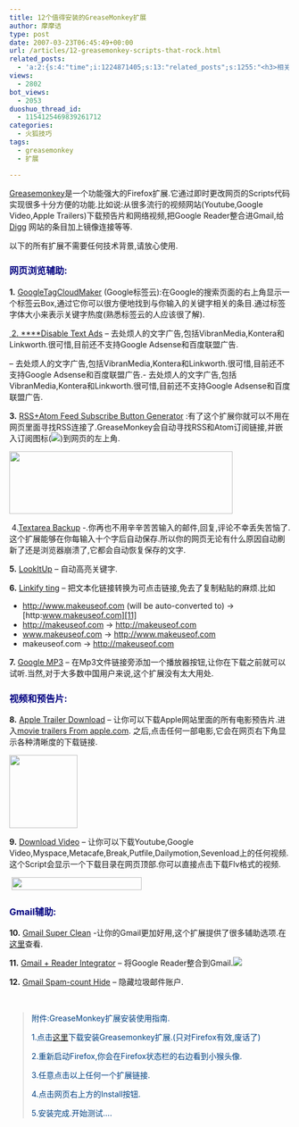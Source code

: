 ```yaml
---
title: 12个值得安装的GreaseMonkey扩展
author: 摩摩诘
type: post
date: 2007-03-23T06:45:49+00:00
url: /articles/12-greasemonkey-scripts-that-rock.html
related_posts:
  - 'a:2:{s:4:"time";i:1224871405;s:13:"related_posts";s:1255:"<h3>相关日志</h3><ul class="related_post"><li><a href="http://www.digglife.cn/articles/firefox-addons-weekly-issue3.html" title="一周Firefox扩展推荐-第三辑">一周Firefox扩展推荐-第三辑</a></li><li><a href="http://www.digglife.cn/articles/firefox-addons-weekly-issue2.html" title="一周Firefox扩展推荐-第二辑">一周Firefox扩展推荐-第二辑</a></li><li><a href="http://www.digglife.cn/articles/firefox-addons-weekly-issue1.html" title="一周Firefox扩展推荐-第一辑">一周Firefox扩展推荐-第一辑</a></li><li><a href="http://www.digglife.cn/articles/social-web-firefox-yoono.html" title="社会化浏览器扩展Yoono">社会化浏览器扩展Yoono</a></li><li><a href="http://www.digglife.cn/articles/add-google-toolbar-functions-firefox3.html" title="给Firefox 3添加Google Toolbar的功能">给Firefox 3添加Google Toolbar的功能</a></li><li><a href="http://www.digglife.cn/articles/firefox-addons-new-site.html" title="Firefox 3附加软件页面预览">Firefox 3附加软件页面预览</a></li><li><a href="http://www.digglife.cn/articles/creat-a-ultimate-web-development-tool-with-firefox.html" title="让Firefox变成终极网页设计工具">让Firefox变成终极网页设计工具</a></li></ul>";}'
views:
  - 2802
bot_views:
  - 2053
duoshuo_thread_id:
  - 1154125469839261712
categories:
  - 火狐技巧
tags:
  - greasemonkey
  - 扩展

---
```

<a target="_blank" href="http://www.makeuseof.com/tag/greasemonkey-firefox-addon/">Greasemonkey</a>是一个功能强大的Firefox扩展.它通过即时更改网页的Scripts代码实现很多十分方便的功能.比如说:从很多流行的视频网站(Youtube,Google Video,Apple Trailers)下载预告片和网络视频,把Google Reader整合进Gmail,给 [Digg][1] 网站的条目加上镜像连接等等.

以下的所有扩展不需要任何技术背景,请放心使用.

### **<font color="#000080">网页浏览辅助:</font>**

**1.** [GoogleTagCloudMaker][2] (Google标签云):在Google的搜索页面的右上角显示一个标签云Box,通过它你可以很方便地找到与你输入的关键字相关的条目.通过标签字体大小来表示关键字热度(熟悉标签云的人应该很了解).

[][3][][3][ 2. ****][3][Disable Text Ads][4] &#8211; 去处烦人的文字广告,包括VibranMedia,Kontera和Linkworth.很可惜,目前还不支持Google Adsense和百度联盟广告.

&#8211; 去处烦人的文字广告,包括VibranMedia,Kontera和Linkworth.很可惜,目前还不支持Google Adsense和百度联盟广告.- 去处烦人的文字广告,包括VibranMedia,Kontera和Linkworth.很可惜,目前还不支持Google Adsense和百度联盟广告. 

**3.** [RSS+Atom Feed Subscribe Button Generator][5] :有了这个扩展你就可以不用在网页里面寻找RSS连接了.GreaseMonkey会自动寻找RSS和Atom订阅链接,并嵌入订阅图标(![][6])到网页的左上角.

[<img border="0" width="400" src="https://www.digglife.net/qiniu/22/image/d687d60dfe150360f573817756504d74.jpg" height="112" style="border-width: 0px" />][7]

 4.[Textarea Backup][8] -.你再也不用辛辛苦苦输入的邮件,回复,评论不幸丢失苦恼了.这个扩展能够在你每输入十个字后自动保存.所以你的网页无论有什么原因自动刷新了还是浏览器崩溃了,它都会自动恢复保存的文字.

**5.** [LookItUp][9] &#8211; 自动高亮关键字.

**6.** [Linkify ting][10] &#8211; 把文本化链接转换为可点击链接,免去了复制粘贴的麻烦.比如

  * http://www.makeuseof.com (will be auto-converted to) -> [http:www.makeuseof.com][11]
  * http://makeuseof.com -> <http://makeuseof.com>
  * www.makeuseof.com -> <http://www.makeuseof.com>
  * makeuseof.com -> <http://makeuseof.com>

**7.** [Google MP3][12] &#8211; 在Mp3文件链接旁添加一个播放器按钮,让你在下载之前就可以试听.当然,对于大多数中国用户来说,这个扩展没有太大用处.

### **<font color="#000080">视频和预告片:</font>**

**8.** [Apple Trailer Download][13] &#8211; 让你可以下载Apple网站里面的所有电影预告片.进入[movie trailers From apple.com][14]. 之后,点击任何一部电影,它会在网页右下角显示各种清晰度的下载链接.

[<img border="0" width="122" src="https://www.digglife.net/qiniu/22/image/19d50e2f7c36ee5f87f5a7fead90d0ce.jpg" height="131" style="border-width: 0px" />][15]

**9.** [Download Video][16] &#8211; 让你可以下载Youtube,Google Video,Myspace,Metacafe,Break,Putfile,Dailymotion,Sevenload上的任何视频.这个Script会显示一个下载目录在网页顶部.你可以直接点击下载Flv格式的视频.

 [<img border="0" width="233" src="https://www.digglife.net/qiniu/22/image/9cc5003c38cf047c557a2f26ee8623cf.jpg" height="23" style="border-width: 0px" />][17]

### **<font color="#000080">Gmail辅助:</font>**

**10.** [Gmail Super Clean][18] -让你的Gmail更加好用,这个扩展提供了很多辅助选项.在[这里][18]查看.

**11.** [Gmail + Reader Integrator][19] &#8211; 将Google Reader整合到Gmail.[![][20]][21]

**12.** [Gmail Spam-count Hide][22] &#8211; 隐藏垃圾邮件账户.
  
 

> <font color="#004080">附件:GreaseMonkey扩展安装使用指南.</font>
> 
> <font color="#004080">1.点击<a href="https://addons.mozilla.org/firefox/addon/748">这里</a>下载安装Greasemonkey扩展.(只对Firefox有效,废话了)</font>
> 
> <font color="#004080">2.重新启动Firefox,你会在Firefox状态栏的右边看到小猴头像.</font>
> 
> <font color="#004080">3.任意点击以上任何一个扩展链接.</font>
> 
> <font color="#004080">4.点击网页右上方的Install按钮.</font>
> 
> <font color="#004080">5.安装完成.开始测试&#8230;.</font>

 [1]: http://digg.com
 [2]: http://userscripts.org/scripts/show/6171
 [3]: http://javabeta.yo2.cn/wp-content/uploads/3/379/2007/03/WindowsLiveWriter/12GreaseMonkey_CF94/google-tag-big%5B16%5D.jpg
 [4]: http://userscripts.org/scripts/show/3637
 [5]: http://userscripts.org/scripts/show/688
 [6]: https://www.digglife.net/qiniu/22/image/ffe3016b4b8c600269093c87890733d2.jpg
 [7]: http://javabeta.yo2.cn/wp-content/uploads/3/379/2007/03/WindowsLiveWriter/12GreaseMonkey_CF94/greasemonkey-feed-subscribe%5B2%5D.jpg
 [8]: http://userscripts.org/scripts/show/7671
 [9]: http://userscripts.org/scripts/show/7715
 [10]: http://userscripts.org/scripts/show/2254
 [11]: http://www.makeuseof.com
 [12]: http://userscripts.org/scripts/show/6353
 [13]: http://userscripts.org/scripts/show/2484
 [14]: http://www.apple.com/trailers/
 [15]: http://javabeta.yo2.cn/wp-content/uploads/3/379/2007/03/WindowsLiveWriter/12GreaseMonkey_CF94/apple-trailers%5B3%5D.jpg
 [16]: http://userscripts.org/scripts/show/4037
 [17]: http://javabeta.yo2.cn/wp-content/uploads/3/379/2007/03/WindowsLiveWriter/12GreaseMonkey_CF94/video-download%5B6%5D.jpg
 [18]: http://userscripts.org/scripts/show/7646
 [19]: http://userscripts.org/scripts/show/7435
 [20]: https://www.digglife.net/qiniu/22/image/a5f17eaf3de0cb88e3fe3e6a5807bb7f.jpg
 [21]: http://i157.photobucket.com/albums/t56/esengulov/greader-to-gmail.jpg
 [22]: http://userscripts.org/scripts/show/2210
